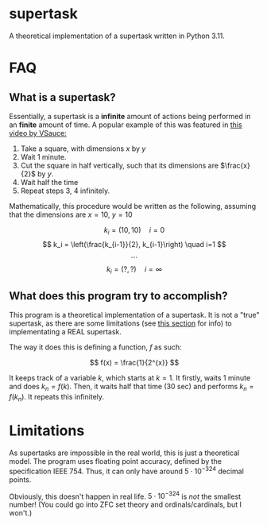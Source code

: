 # supertask
A theoretical implementation of a supertask written in Python 3.11.

# FAQ

## What is a supertask?
Essentially, a supertask is a **infinite** amount of actions being performed in an **finite** amount of time. A popular example of this was featured in [this video by VSauce:](https://www.youtube.com/watch?v=ffUnNaQTfZE)
1. Take a square, with dimensions $x$ by $y$
2. Wait 1 minute.
3. Cut the square in half vertically, such that its dimensions are $\frac{x}{2}$ by $y$.
4. Wait half the time
5. Repeat steps 3, 4 infinitely.

Mathematically, this procedure would be written as the following, assuming that the dimensions are $x=10$, $y=10$

$$
k_i = \left(10, 10\right) \quad i=0
$$
$$
k_i = \left(\frac{k_{i-1}}{2}, k_{i-1}\right) \quad i=1
$$
$$
\cdots
$$
$$
k_i = \left(?, ?\right) \quad i = \infty
$$

## What does this program try to accomplish?
This program is a theoretical implementation of a supertask. It is not a
"true" supertask, as there are some limitations (see [this section](#limitations) for info) to implementating a REAL supertask.

The way it does this is defining a function, $f$ as such:

$$
f(x) = \frac{1}{2^{x}}
$$

It keeps track of a variable $k$, which starts at $k=1$. It firstly, waits
1 minute and does $k_n = f(k)$. Then, it waits half that time (30 sec) and
performs $k_n = f(k_n)$. It repeats this infinitely.


# Limitations

As supertasks are impossible in the real world, this is just a theoretical
model. The program uses floating point accuracy, defined by the specification IEEE 754. Thus, it can only have around $5\cdot10^{-324}$ decimal points.

Obviously, this doesn't happen in real life. $5 \cdot 10^{-324}$ is *not* the smallest number! (You could go into ZFC set theory and ordinals/cardinals, but I won't.)